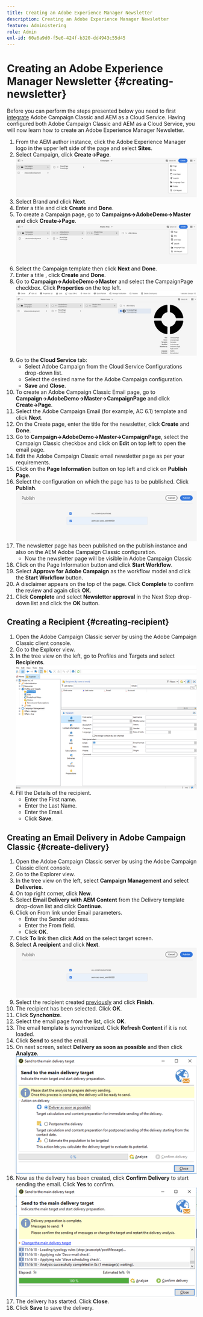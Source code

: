 ```yaml
---
title: Creating an Adobe Experience Manager Newsletter
description: Creating an Adobe Experience Manager Newsletter
feature: Administering
role: Admin
exl-id: 60a6a9d0-f5e6-424f-b320-dd4943c55d45
---
```

# Creating an Adobe Experience Manager Newsletter {#creating-newsletter}

Before you can perform the steps presented below you need to first [integrate](/help/sites-cloud/integrating/integrating-campaign-classic.md) Adobe Campaign Classic and AEM as a Cloud Service. Having configured both Adobe Campaign Classic and AEM as a Cloud Service, you will now learn how to create an Adobe Experience Manager Newsletter.

1. From the AEM author instance, click the Adobe Experience Manager logo in the upper left side of the page and select **Sites**.
1. Select Campaign, click **Create→Page**.
![brand create](assets/create.png)
1. Select Brand and click **Next**.
1. Enter a title and click **Create** and **Done**.
1. To create a Campaign page, go to **Campaigns→AdobeDemo→Master** and click **Create→Page**.
![campaign page](assets/campaignpage.png)
1. Select the Campaign template then click **Next** and **Done**.
1. Enter a title , click **Create** and **Done**.
1. Go to **Campaign→AdobeDemo→Master** and select the CampaignPage checkbox. Click **Properties** on the top left.
![campaign properties](assets/propertiesedit.png)
1. Go to the **Cloud Service** tab:
    * Select Adobe Campaign from the Cloud Service Configurations drop-down list.
    * Select the desired name for the Adobe Campaign configuration.
    * **Save** and **Close**.
1. To create an Adobe Campaign Classic Email page, go to **Campaign→AdobeDemo→Master→CampaignPage** and click **Create→Page**.
1. Select the Adobe Campaign Email (for example, AC 6.1) template and click **Next**.
1. On the Create page, enter the title for the newsletter, click **Create** and **Done**.
1. Go to **Campaign→AdobeDemo→Master→CampaignPage**, select the Campaign Classic checkbox and click on **Edit** on top left to open the email page.
1. Edit the Adobe Campaign Classic email newsletter page as per your requirements.
1. Click on the **Page Information** button on top left and click on **Publish Page**.
1. Select the configuration on which the page has to be published. Click **Publish**.
![publish page](assets/publish.png)
1. The newsletter page has been published on the publish instance and also on the AEM Adobe Campaign Classic configuration.
    * Now the newsletter page will be visible in Adobe Campaign Classic
1. Click on the Page Information button and click **Start Workflow**.
1. Select **Approve for Adobe Campaign** as the workflow model and click the **Start Workflow** button.
1. A disclaimer appears on the top of the page. Click **Complete** to confirm the review and again click **OK**.
1. Click **Complete** and select **Newsletter approval** in the Next Step drop-down list and click the **OK** button.

## Creating a Recipient {#creating-recipient}

1. Open the Adobe Campaign Classic server by using the Adobe Campaign Classic client console.
1. Go to the Explorer view.
1. In the tree view on the left, go to Profiles and Targets and select **Recipients**.
![recipients](assets/recipients.png)
1. Fill the Details of the recipient.
   * Enter the First name.
   * Enter the Last Name.
   * Enter the Email.
   * Click **Save**.

## Creating an Email Delivery in Adobe Campaign Classic {#create-delivery}

1. Open the Adobe Campaign Classic server by using the Adobe Campaign Classic client console.
1. Go to the Explorer view.
1. In the tree view on the left, select **Campaign Management** and select **Deliveries**.
1. On top right corner, click **New**.
1. Select **Email Delivery with AEM Content** from the Delivery template drop-down list and click **Continue**.
1. Click on From link under Email parameters.
    * Enter the Sender address.
    * Enter the From field.
    * Click **OK**.
1. Click **To** link then click **Add** on the select target screen.
1. Select **A recipient** and click **Next**.
![target type](assets/publish.png)
1. Select the recipient created [previously](#creating-recipient) and click **Finish**.
1. The recipient has been selected. Click **OK**.
1. Click **Synchonize**.
1. Select the email page from the list, click **OK**.
1. The email template is synchronized. Click **Refresh Content** if it is not loaded.
1. Click **Send** to send the email.
1. On next screen, select **Delivery as soon as possible** and then click **Analyze**.
![delivery target](assets/deliverytarget.png)
1. Now as the delivery has been created, click **Confirm Delivery** to start sending the email. Click **Yes** to confirm.
![confirm delivery](assets/confirmdelivery.png)
1. The delivery has started. Click **Close**.
1. Click **Save** to save the delivery.
